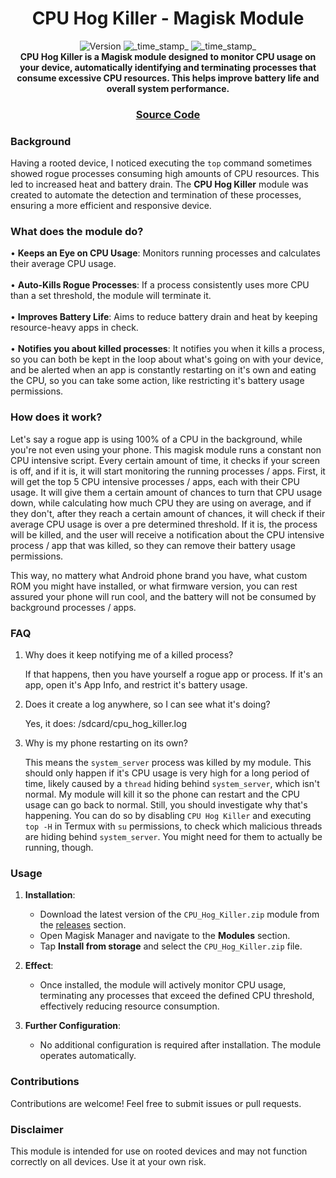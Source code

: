 <h1 align="center">CPU Hog Killer - Magisk Module</h1>

<div align="center">
  <!-- Version -->
    <img src="https://img.shields.io/badge/Version-v1.0-blue.svg?longCache=true&style=popout-square"
      alt="Version" />
  <!-- Last Updated -->
    <img src="https://img.shields.io/badge/Updated-October%2014,%202024-green.svg?longCache=true&style=flat-square"
      alt="_time_stamp_" />
  <!-- Min Magisk -->
    <img src="https://img.shields.io/badge/MinMagisk-24.0-red.svg?longCache=true&style=flat-square"
      alt="_time_stamp_" />
</div>

<div align="center">
  <strong>CPU Hog Killer is a Magisk module designed to monitor CPU usage on your device, automatically identifying and terminating processes that consume excessive CPU resources. This helps improve battery life and overall system performance.</strong>
</div>

<div align="center">
  <h3>
    <a href="https://github.com/Durocks/CPU-Hog-Killer">
      Source Code
    </a>
  </h3>
</div>

### Background
Having a rooted device, I noticed executing the <code>top</code> command sometimes showed rogue processes consuming high amounts of CPU resources. This led to increased heat and battery drain. The **CPU Hog Killer** module was created to automate the detection and termination of these processes, ensuring a more efficient and responsive device.

### What does the module do?
• **Keeps an Eye on CPU Usage**: Monitors running processes and calculates their average CPU usage.<br><br>
• **Auto-Kills Rogue Processes**: If a process consistently uses more CPU than a set threshold, the module will terminate it.<br><br>
• **Improves Battery Life**: Aims to reduce battery drain and heat by keeping resource-heavy apps in check.<br><br>
• **Notifies you about killed processes**: It notifies you when it kills a process, so you can both be kept in the loop about what's going on with your device, and be alerted when an app is constantly restarting on it's own and eating the CPU, so you can take some action, like restricting it's battery usage permissions.

### How does it work?

Let's say a rogue app is using 100% of a CPU in the background, while you're not even using your phone. This magisk module runs a constant non CPU intensive script. Every certain amount of time, it checks if your screen is off, and if it is, it will start monitoring the running processes / apps. First, it will get the top 5 CPU intensive processes / apps, each with their CPU usage. It will give them a certain amount of chances to turn that CPU usage down, while calculating how much CPU they are using on average, and if they don't, after they reach a certain amount of chances, it will check if their average CPU usage is over a pre determined threshold. If it is, the process will be killed, and the user will receive a notification about the CPU intensive process / app that was killed, so they can remove their battery usage permissions.

This way, no mattery what Android phone brand you have, what custom ROM you might have installed, or what firmware version, you can rest assured your phone will run cool, and the battery will not be consumed by background processes / apps.

### FAQ
1. Why does it keep notifying me of a killed process?

    If that happens, then you have yourself a rogue app or process. If it's an app, open it's App Info, and restrict it's battery usage.

2. Does it create a log anywhere, so I can see what it's doing?

    Yes, it does: /sdcard/cpu_hog_killer.log

3. Why is my phone restarting on its own?

    This means the `system_server` process was killed by my module. This should only happen if it's CPU usage is very high for a long period of time, likely caused by a `thread` hiding behind `system_server`, which isn't normal. My module will kill it so the phone can restart and the CPU usage can go back to normal. Still, you should investigate why that's happening. You can do so by disabling `CPU Hog Killer` and executing `top -H` in Termux with `su` permissions, to check which malicious threads are hiding behind `system_server`. You might need for them to actually be running, though.

### Usage
1. **Installation**:
   - Download the latest version of the `CPU_Hog_Killer.zip` module from the <a href="https://github.com/Durocks/CPU-Hog-Killer/releases/">releases</a> section.
   - Open Magisk Manager and navigate to the **Modules** section.
   - Tap **Install from storage** and select the `CPU_Hog_Killer.zip` file.

2. **Effect**:
   - Once installed, the module will actively monitor CPU usage, terminating any processes that exceed the defined CPU threshold, effectively reducing resource consumption.

3. **Further Configuration**:
   - No additional configuration is required after installation. The module operates automatically.

### Contributions
Contributions are welcome! Feel free to submit issues or pull requests.

### Disclaimer
This module is intended for use on rooted devices and may not function correctly on all devices. Use it at your own risk.
